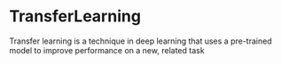 # TransferLearning
Transfer learning is a technique in deep learning that uses a pre-trained model to improve performance on a new, related task
